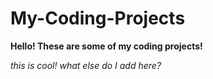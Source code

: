 # My-Coding-Projects
**Hello! These are some of my coding projects!**

*this is cool! what else do I add here?*
